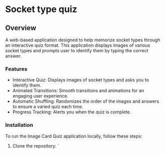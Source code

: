 # Socket type quiz
## Overview
A web-based application designed to help memorize socket types through an interactive quiz format. This application displays images of various socket types and prompts user to identify them by typing the correct answer.

### Features
- Interactive Quiz: Displays images of socket types and asks you to identify them.
- Animated Transitions: Smooth transitions and animations for an engaging user experience.
- Automatic Shuffling: Randomizes the order of the images and answers to ensure a varied quiz each time.
- Progress Tracking: Alerts you when the quiz is complete.

### Installation
To run the Image Card Quiz application locally, follow these steps:

1. Clone the repository:
`
